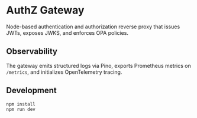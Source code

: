 # AuthZ Gateway

Node-based authentication and authorization reverse proxy that issues JWTs, exposes JWKS, and enforces OPA policies.

## Observability

The gateway emits structured logs via Pino, exports Prometheus metrics on `/metrics`, and initializes OpenTelemetry tracing.

## Development

```bash
npm install
npm run dev
```
